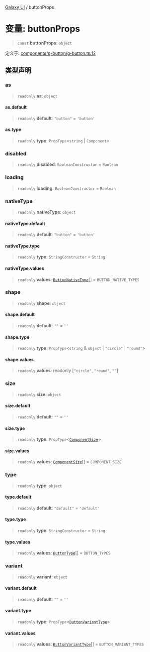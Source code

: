 [Galaxy UI](../index.md) / buttonProps

# 变量: buttonProps

> `const` **buttonProps**: `object`

定义于: [components/g-button/g-button.ts:12](https://github.com/zhengxs2018/galaxy-vue/blob/e67881df0290492498b823acdc47b0e998577a46/packages/galaxy-ui/src/components/g-button/g-button.ts#L12)

## 类型声明

### as

> `readonly` **as**: `object`

#### as.default

> `readonly` **default**: `"button"` = `'button'`

#### as.type

> `readonly` **type**: `PropType`\<`string` \| `Component`\>

### disabled

> `readonly` **disabled**: `BooleanConstructor` = `Boolean`

### loading

> `readonly` **loading**: `BooleanConstructor` = `Boolean`

### nativeType

> `readonly` **nativeType**: `object`

#### nativeType.default

> `readonly` **default**: `"button"` = `'button'`

#### nativeType.type

> `readonly` **type**: `StringConstructor` = `String`

#### nativeType.values

> `readonly` **values**: [`ButtonNativeType`](../type-aliases/ButtonNativeType.md)[] = `BUTTON_NATIVE_TYPES`

### shape

> `readonly` **shape**: `object`

#### shape.default

> `readonly` **default**: `""` = `''`

#### shape.type

> `readonly` **type**: `PropType`\<`string` & `object` \| `"circle"` \| `"round"`\>

#### shape.values

> `readonly` **values**: readonly \[`"circle"`, `"round"`, `""`\]

### size

> `readonly` **size**: `object`

#### size.default

> `readonly` **default**: `""` = `''`

#### size.type

> `readonly` **type**: `PropType`\<[`ComponentSize`](../type-aliases/ComponentSize.md)\>

#### size.values

> `readonly` **values**: [`ComponentSize`](../type-aliases/ComponentSize.md)[] = `COMPONENT_SIZE`

### type

> `readonly` **type**: `object`

#### type.default

> `readonly` **default**: `"default"` = `'default'`

#### type.type

> `readonly` **type**: `StringConstructor` = `String`

#### type.values

> `readonly` **values**: [`ButtonType`](../type-aliases/ButtonType.md)[] = `BUTTON_TYPES`

### variant

> `readonly` **variant**: `object`

#### variant.default

> `readonly` **default**: `""` = `''`

#### variant.type

> `readonly` **type**: `PropType`\<[`ButtonVariantType`](../type-aliases/ButtonVariantType.md)\>

#### variant.values

> `readonly` **values**: [`ButtonVariantType`](../type-aliases/ButtonVariantType.md)[] = `BUTTON_VARIANT_TYPES`
